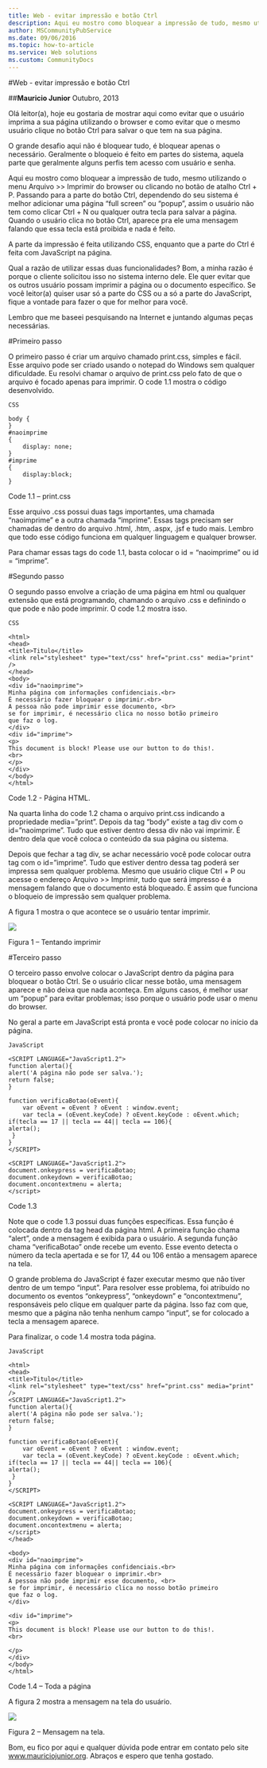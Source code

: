 ```yaml
---
title: Web - evitar impressão e botão Ctrl
description: Aqui eu mostro como bloquear a impressão de tudo, mesmo utilizando o menu Arquivo >> Imprimir do browser ou clicando no botão de atalho Ctrl + P. Passando para a parte do botão Ctrl, dependendo do seu sistema é melhor adicionar uma página “full screen” ou “popup”, assim o usuário não tem como clicar Ctrl + N ou qualquer outra tecla para salvar a página. Quando o usuário clica no botão Ctrl, aparece pra ele uma mensagem falando que essa tecla está proibida e nada é feito.
author: MSCommunityPubService
ms.date: 09/06/2016
ms.topic: how-to-article
ms.service: Web solutions
ms.custom: CommunityDocs
---
```





#Web - evitar impressão e botão Ctrl


##**Mauricio Junior**
Outubro, 2013

Olá leitor(a), hoje eu gostaria de mostrar aqui como evitar que o usuário imprima a sua página utilizando o browser e como evitar que o mesmo usuário clique no botão Ctrl para salvar o que tem na sua página.

O grande desafio aqui não é bloquear tudo, é bloquear apenas o necessário. Geralmente o bloqueio é feito em partes do sistema, aquela parte que geralmente alguns perfis tem acesso com usuário e senha. 

Aqui eu mostro como bloquear a impressão de tudo, mesmo utilizando o menu Arquivo >> Imprimir do browser ou clicando no botão de atalho Ctrl + P. Passando para a parte do botão Ctrl, dependendo do seu sistema é melhor adicionar uma página “full screen” ou “popup”, assim o usuário não tem como clicar Ctrl + N ou qualquer outra tecla para salvar a página. Quando o usuário clica no botão Ctrl, aparece pra ele uma mensagem falando que essa tecla está proibida e nada é feito. 

A parte da impressão é feita utilizando CSS, enquanto que a parte do Ctrl é feita com JavaScript na página.

Qual a razão de utilizar essas duas funcionalidades? Bom, a minha razão é porque o cliente solicitou isso no sistema interno dele. Ele quer evitar que os outros usuário possam imprimir a página ou o documento específico. Se você leitor(a) quiser usar só a parte do CSS ou a só a parte do JavaScript, fique a vontade para fazer o que for melhor para você.

Lembro que me baseei pesquisando na Internet e juntando algumas peças necessárias.

#Primeiro passo

O primeiro passo é criar um arquivo chamado print.css, simples e fácil. Esse arquivo pode ser criado usando o notepad do Windows sem qualquer dificuldade. Eu resolvi chamar o arquivo de print.css pelo fato de que o arquivo é focado apenas para imprimir. O code 1.1 mostra o código desenvolvido.

```
CSS

body {
}
#naoimprime 
{
    display: none;
}
#imprime
{
    display:block;
}

```

Code 1.1 – print.css

Esse arquivo .css possui duas tags importantes, uma chamada “naoimprime” e a outra chamada “imprime”. Essas tags precisam ser chamadas de dentro do arquivo .html, .htm, .aspx, .jsf e tudo mais. Lembro que todo esse código funciona em qualquer linguagem e qualquer browser.

Para chamar essas tags do code 1.1, basta colocar o id = “naoimprime” ou id = “imprime”.

#Segundo passo

O segundo passo envolve a criação de uma página em html ou qualquer extensão que está programando, chamando o arquivo .css e definindo o que pode e não pode imprimir. O code 1.2 mostra isso.

```
CSS

<html>
<head>
<title>Titulo</title>
<link rel="stylesheet" type="text/css" href="print.css" media="print" />
</head>
<body>
<div id="naoimprime">
Minha página com informações confidenciais.<br>
É necessário fazer bloquear o imprimir.<br>
A pessoa não pode imprimir esse documento, <br>
se for imprimir, é necessário clica no nosso botão primeiro
que faz o log.
</div>
<div id="imprime">
<p>
This document is block! Please use our button to do this!.
<br>
</p>
</div>
</body>
</html>
```

Code 1.2 - Página HTML.

Na quarta linha do code 1.2 chama o arquivo print.css indicando a propriedade media=”print”. Depois da tag “body” existe a tag div com o id=”naoimprime”. Tudo que estiver dentro dessa div não vai imprimir. É dentro dela que você coloca o conteúdo da sua página ou sistema.

Depois que fechar a tag div, se achar necessário você pode colocar outra tag com o id=”imprime”. Tudo que estiver dentro dessa tag poderá ser impressa sem qualquer problema. Mesmo que usuário clique Ctrl + P ou acesse o endereço Arquivo >> Imprimir, tudo que será impresso é a mensagem falando que o documento está bloqueado. É assim que funciona o bloqueio de impressão sem qualquer problema.

A figura 1 mostra o que acontece se o usuário tentar imprimir.

![](./img/WebBataoCtrl001.png)

Figura 1 – Tentando imprimir

#Terceiro passo

O terceiro passo envolve colocar o JavaScript dentro da página para bloquear o botão Ctrl. Se o usuário clicar nesse botão, uma mensagem aparece e não deixa que nada aconteça. Em alguns casos, é melhor usar um “popup” para evitar problemas; isso porque o usuário pode usar o menu do browser.

No geral a parte em JavaScript está pronta e você pode colocar no início da página.

```
JavaScript

<SCRIPT LANGUAGE="JavaScript1.2">
function alerta(){
alert('A página não pode ser salva.');
return false;
}

function verificaBotao(oEvent){
    var oEvent = oEvent ? oEvent : window.event;
    var tecla = (oEvent.keyCode) ? oEvent.keyCode : oEvent.which;
if(tecla == 17 || tecla == 44|| tecla == 106){
alerta();
 }
}
</SCRIPT>

<SCRIPT LANGUAGE="JavaScript1.2">
document.onkeypress = verificaBotao;
document.onkeydown = verificaBotao;
document.oncontextmenu = alerta;
</script>
```

Code 1.3

Note que o code 1.3 possui duas funções específicas. Essa função é colocada dentro da tag head da página html. A primeira função chama “alert”, onde a mensagem é exibida para o usuário. A segunda função chama “verificaBotao” onde recebe um evento. Esse evento detecta o número da tecla apertada e se for 17, 44 ou 106 então a mensagem aparece na tela.

O grande problema do JavaScript é fazer executar mesmo que não tiver dentro de um tempo “input”. Para resolver esse problema, foi atribuído no documento os eventos “onkeypress”, “onkeydown” e “oncontextmenu”, responsáveis pelo clique em qualquer parte da página. Isso faz com que, mesmo que a página não tenha nenhum campo “input”, se for colocado a tecla a mensagem aparece.

Para finalizar, o code 1.4 mostra toda página.

```
JavaScript

<html>
<head>
<title>Titulo</title>
<link rel="stylesheet" type="text/css" href="print.css" media="print" />
<SCRIPT LANGUAGE="JavaScript1.2">
function alerta(){
alert('A página não pode ser salva.');
return false;
}

function verificaBotao(oEvent){
    var oEvent = oEvent ? oEvent : window.event;
    var tecla = (oEvent.keyCode) ? oEvent.keyCode : oEvent.which;
if(tecla == 17 || tecla == 44|| tecla == 106){
alerta();
 }
}
</SCRIPT>

<SCRIPT LANGUAGE="JavaScript1.2">
document.onkeypress = verificaBotao;
document.onkeydown = verificaBotao;
document.oncontextmenu = alerta;
</script>
</head>

<body>
<div id="naoimprime">
Minha página com informações confidenciais.<br>
É necessário fazer bloquear o imprimir.<br>
A pessoa não pode imprimir esse documento, <br>
se for imprimir, é necessário clica no nosso botão primeiro
que faz o log.
</div>

<div id="imprime">
<p>
This document is block! Please use our button to do this!.
<br>

</p>
</div>
</body>
</html>
```

Code 1.4 – Toda a página

A figura 2 mostra a mensagem na tela do usuário.

![](./img/WebBataoCtrl002.png)

Figura 2 – Mensagem na tela. 

Bom, eu fico por aqui e qualquer dúvida pode entrar em contato pelo site www.mauriciojunior.org. Abraços e espero que tenha gostado.
